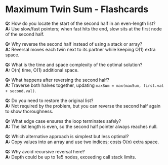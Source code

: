 # Maximum Twin Sum - Flashcards

**Q:** How do you locate the start of the second half in an even-length list?  
**A:** Use slow/fast pointers; when fast hits the end, slow sits at the first node of the second half.

**Q:** Why reverse the second half instead of using a stack or array?  
**A:** Reversal moves each twin next to its partner while keeping O(1) extra space.

**Q:** What is the time and space complexity of the optimal solution?  
**A:** O(n) time, O(1) additional space.

**Q:** What happens after reversing the second half?  
**A:** Traverse both halves together, updating `maxSum = max(maxSum, first.val + second.val)`.

**Q:** Do you need to restore the original list?  
**A:** Not required by the problem, but you can reverse the second half again to show thoroughness.

**Q:** What edge case ensures the loop terminates safely?  
**A:** The list length is even, so the second half pointer always reaches null.

**Q:** Which alternative approach is simplest but less optimal?  
**A:** Copy values into an array and use two indices; costs O(n) extra space.

**Q:** Why avoid recursive reversal here?  
**A:** Depth could be up to 1e5 nodes, exceeding call stack limits.

